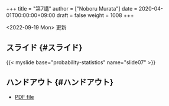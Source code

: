 +++
title = "第7講"
author = ["Noboru Murata"]
date = 2020-04-01T00:00:00+09:00
draft = false
weight = 1008
+++

<span class="timestamp-wrapper"><span class="timestamp">&lt;2022-09-19 Mon&gt; </span></span> 更新


## スライド {#スライド}

{{< myslide base="probability-statistics" name="slide07" >}}


## ハンドアウト {#ハンドアウト}

-   [PDF file](https://noboru-murata.github.io/probability-statistics/pdfs/slide07.pdf)
